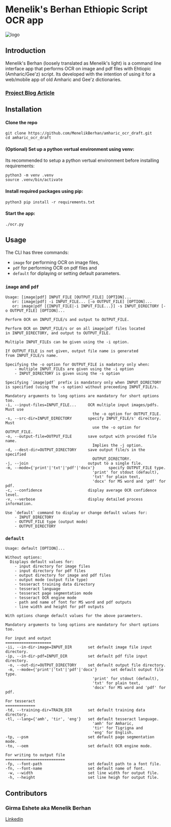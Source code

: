 # Menelik's Berhan Ethiopic Script OCR app

![logo](https://drive.google.com/uc?export=view&id=1Id5pBcuPPtlFo5Dt4JuGH7GW-4xXqnxU)
## Introduction

Menelik's Berhan (loosely translated as Menelik's light) is a command line interface app that performs OCR on image and pdf files with Ehtiopic (Amharic/Gee'z) script. Its developed with the intention of using it for a web/mobile app of old Amharic and Gee'z dictionaries.

### [Project Blog Article](https://www.linkedin.com/pulse/implementing-ethiopic-script-ocr-app-girma-eshete-srp3e)

## Installation

#### Clone the repo
```
git clone https://github.com/MenelikBerhan/amharic_ocr_draft.git
cd amharic_ocr_draft
```

#### (Optional) Set up a python vertual environment using venv:
Its recommended to setup a python vertual environment before installing requirements:
```
python3 -m venv .venv
source .venv/bin/activate
```

#### Install required packages using pip:
```
python3 pip install -r requirements.txt
```

#### Start the app:
```
./ocr.py
```

## Usage

The CLI has three commands:
- `image` for performing OCR on image files,
- `pdf` for performing OCR on pdf files and
- `default` for diplaying or setting default parameters.

### `image` and `pdf`

```
Usage: [image|pdf] INPUT_FILE [OUTPUT_FILE] [OPTION]...
   or: [image|pdf] -i INPUT_FILE... [-o OUTPUT_FILE] [OPTION]...
   or: image|pdf [{INPUT_FILE|-i INPUT_FILE...}] -s INPUT_DIRECTORY [-o OUTPUT_FILE] [OPTION]...

Perform OCR on INPUT_FILE/s and output to OUTPUT_FILE.

Perform OCR on INPUT_FILE/s or on all image|pdf files located
in INPUT_DIRECTORY, and output to OUTPUT_FILE.

Multiple INPUT_FILEs can be given using the -i option.

If OUTPUT_FILE is not given, output file name is generated
from INPUT_FILE/s name.

Specifying the -o option for OUTPUT_FILE is madatory only when:
    - multiple INPUT_FILEs are given using the -i option
    - INPUT_DIRECTORY is given using the -s option

Specifying `image|pdf` prefix is mandatory only when INPUT_DIRECTORY
is specified (using the -s option) without preceeding INPUT_FILE/s.

Mandatory arguments to long options are mandatory for short options too.
-i, --input-files=INPUT_FILE...     OCR multiple input images/pdfs. Must use
                                      the -o option for OUTPUT_FILE.
-s, --src-dir=INPUT_DIRECTORY       specify INPUT_FILE/s' directory. Must
                                      use the -o option for OUTPUT_FILE.
-o, --output-file=OUTPUT_FILE       save output with provided file name.
                                      Implies the -j option.
-d, --dest-dir=OUTPUT_DIRECTORY     save output file/s in the specified
                                      OUTPUT_DIRECTORY.
-j, --join                          output to a single file.
-m, --mode={'print'|'txt'|'pdf'|'docx'}      specify OUTPUT_FILE type.
                                      'print' for stdout (default),
                                      'txt' for plain text,
                                      'docx' for MS word and 'pdf' for pdf.
-c, --confidence                    display average OCR confidence level.
-v, --verbose                       display detailed process information.

Use `default` command to display or change default values for:
    - INPUT_DIRECTORY
    - OUTPUT_FILE type (output mode)
    - OUTPUT_DIRECTORY
```

### `default`

```
Usage: default [OPTION]...

Without options:
  Displays default values for:
    - input directory for image files
    - input directory for pdf files
    - output directory for image and pdf files
    - output mode (output file type)
    - tesseract training data directory
    - tesseract language
    - tesseract page segmentation mode
    - tesseract OCR engine mode
    - path and name of font for MS word and pdf outputs
    - line width and height for pdf outputs

With options change default values for the above parameters.

Mandatory arguments to long options are mandatory for short options too.

For input and output
====================
-ii, --in-dir-image=INPUT_DIR       set default image file input directory.
-ip, --in-dir-pdf=INPUT_DIR         set default pdf file input directory.
 -o, --out-dir=OUTPUT_DIRECTORY     set default output file directory.
 -m, --mode={'print'|'txt'|'pdf'|'docx'}      set default output file type.
                                      'print' for stdout (default),
                                      'txt' for plain text,
                                      'docx' for MS word and 'pdf' for pdf.

For tesseract
=============
-td, --training-dir=TRAIN_DIR       set default training data directory.
-tl, --lang={'amh', 'tir', 'eng'}   set default tesseract language.
                                      'amh' for Amharic,
                                      'tir' for Tigrigna and
                                      'eng' for English.
-tp, --psm                          set default page segmentation mode.
-to, --oem                          set default OCR engine mode.

For writing to output file
==========================
-fp, --font-path                    set default path to a font file.
-fn, --font-name                    set default name of font.
 -w, --width                        set line width for output file.
 -h, --height                       set line heigh for output file.
```

## Contributors
### Girma Eshete aka Menelik Berhan
[Linkedin](https://www.linkedin.com/in/menelikberhan)